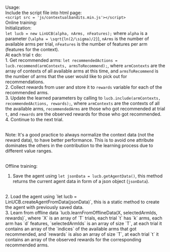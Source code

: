 Usage:<br/>
Include the script file into html page:
<br/>`<script src = 'js/contextualbandits.min.js'></script>`
<br/>Online training:
<br/>Initialization:
<br/>`let lucb = new LinUCB(alpha, nArms, nFeatures);` where `alpha` is a parameter (`\alpha = \sqrt{ln(2/\sigma)/2}`), `nArms` is the number of available arms per trial, `nFeatures` is the number of features per arm (features for the context).
<br/>
At each trial `t` do:<br/>
    1. Get recommended arms: `let recommendedActions = lucb.recommend(armContexts, armsToRecommend);`, where `armContexts` are the array of contexts of all available arms at this time, and `armsToRecommend` is the number of arms that the user would like to pick out for recommendations.<br/>
    2. Collect rewards from user and store it to `rewards` variable for each of the recommended arms. <br/>
    3. Update the learned parameters by calling to `lucb.include(armContexts, recommendedActions, rewards);`, where `armContexts` are the contexts of all the available arms, `recommendedArms` are those who got recommended at trial `t`, and `rewards` are the observed rewards for those who got recommended.
    4. Continue to the next trial.

<br/>Note: It's a good practice to always normalize the context data (not the reward data), to have better performance. This is to avoid one attribute dominates the others in the contribution to the learning process due to different value ranges.

<br/>Offline training:
<br/>
1. Save the agent using `let jsonData = lucb.getAgentData()`, this method returns the current agent data in form of a json object (`jsonData`).
<br/>
2. Load the agent using `let lucb = LinUCB.createAgentFromData(jsonData)`, this is a static method to create the agent with previously saved data.
<br/>
3. Learn from offline data `lucb.learnFromOfflineData(X, selectedArmIds, rewards)`, where `X` is an array of `T` trials, each trial `t` has `k` arms, each arm has `d` features, `selectedArmIds` is an array of size `T`, at each trial it contains an array of the `indices` of the available arms that got recommended, and `rewards` is also an array of size `T`, at each trial `t` it contains an array of the observed rewards for the corresponding recommended arms.   